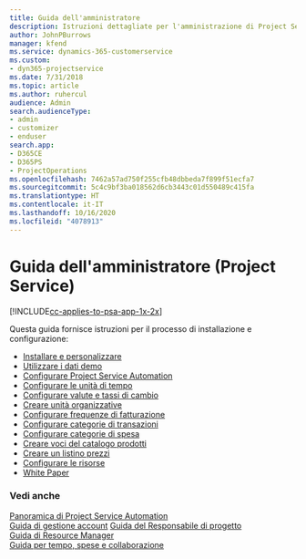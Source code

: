 ```yaml
---
title: Guida dell'amministratore
description: Istruzioni dettagliate per l'amministrazione di Project Service
author: JohnPBurrows
manager: kfend
ms.service: dynamics-365-customerservice
ms.custom:
- dyn365-projectservice
ms.date: 7/31/2018
ms.topic: article
ms.author: ruhercul
audience: Admin
search.audienceType:
- admin
- customizer
- enduser
search.app:
- D365CE
- D365PS
- ProjectOperations
ms.openlocfilehash: 7462a57ad750f255cfb48dbbeda7f899f51ecfa7
ms.sourcegitcommit: 5c4c9bf3ba018562d6cb3443c01d550489c415fa
ms.translationtype: HT
ms.contentlocale: it-IT
ms.lasthandoff: 10/16/2020
ms.locfileid: "4078913"
---
```

# <a name="administrator-guide-project-service"></a>Guida dell'amministratore (Project Service)

[!INCLUDE[cc-applies-to-psa-app-1x-2x](../includes/cc-applies-to-psa-app-1x-2x.md)]

Questa guida fornisce istruzioni per il processo di installazione e configurazione:  
  
- [Installare e personalizzare](install-customize.md)
- [Utilizzare i dati demo](use-demo-data.md)
- [Configurare Project Service Automation](configure.md)
- [Configurare le unità di tempo](set-up-time-units.md)
- [Configurare valute e tassi di cambio](set-up-currencies-exchange-rates.md)
- [Creare unità organizzative](create-organizational-units.md)
- [Configurare frequenze di fatturazione](set-up-invoice-frequencies.md)
- [Configurare categorie di transazioni](configure-transaction-categories.md)
- [Configurare categorie di spesa](configure-expense-categories.md)
- [Creare voci del catalogo prodotti](create-product-catalog-items.md)
- [Creare un listino prezzi](create-price-list.md)
- [Configurare le risorse](set-up-resources.md)
- [White Paper](white-papers.md)
  
### <a name="see-also"></a>Vedi anche  
 [Panoramica di Project Service Automation](../psa/overview.md)    
 [Guida di gestione account](../psa/account-manager-guide.md) [Guida del Responsabile di progetto](../psa/project-manager-guide.md)   
 [Guida di Resource Manager](../psa/resource-manager-guide.md)   
 [Guida per tempo, spese e collaborazione](../psa/time-expense-collaboration-guide.md)
